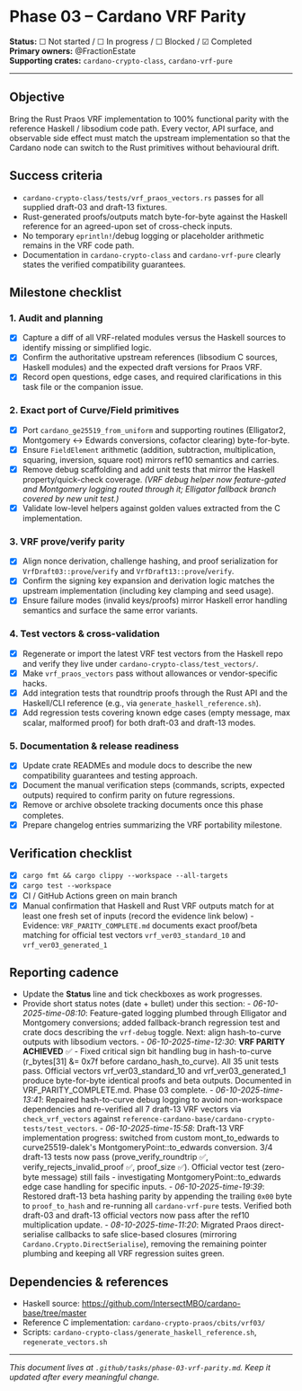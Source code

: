 # Phase 03 – Cardano VRF Parity

**Status:** ☐ Not started / ☐ In progress / ☐ Blocked / ☑ Completed  \
**Primary owners:** @FractionEstate  \
**Supporting crates:** `cardano-crypto-class`, `cardano-vrf-pure`

---

## Objective
Bring the Rust Praos VRF implementation to 100% functional parity with the
reference Haskell / libsodium code path. Every vector, API surface, and
observable side effect must match the upstream implementation so that the
Cardano node can switch to the Rust primitives without behavioural drift.

## Success criteria
- `cardano-crypto-class/tests/vrf_praos_vectors.rs` passes for all supplied
  draft-03 and draft-13 fixtures.
- Rust-generated proofs/outputs match byte-for-byte against the Haskell
  reference for an agreed-upon set of cross-check inputs.
- No temporary `eprintln!`/debug logging or placeholder arithmetic remains in
  the VRF code path.
- Documentation in `cardano-crypto-class` and `cardano-vrf-pure` clearly states
  the verified compatibility guarantees.

## Milestone checklist

### 1. Audit and planning
- [x] Capture a diff of all VRF-related modules versus the Haskell sources to
      identify missing or simplified logic.
- [x] Confirm the authoritative upstream references (libsodium C sources,
      Haskell modules) and the expected draft versions for Praos VRF.
- [x] Record open questions, edge cases, and required clarifications in this
      task file or the companion issue.

### 2. Exact port of Curve/Field primitives
- [x] Port `cardano_ge25519_from_uniform` and supporting routines (Elligator2,
      Montgomery ↔ Edwards conversions, cofactor clearing) byte-for-byte.
- [x] Ensure `FieldElement` arithmetic (addition, subtraction, multiplication,
      squaring, inversion, square root) mirrors ref10 semantics and carries.
- [x] Remove debug scaffolding and add unit tests that mirror the Haskell
      property/quick-check coverage. _(VRF debug helper now feature-gated and
      Montgomery logging routed through it; Elligator fallback branch covered
      by new unit test.)_
- [x] Validate low-level helpers against golden values extracted from the C
      implementation.

### 3. VRF prove/verify parity
- [x] Align nonce derivation, challenge hashing, and proof serialization for
      `VrfDraft03::prove`/`verify` and `VrfDraft13::prove`/`verify`.
- [x] Confirm the signing key expansion and derivation logic matches the
      upstream implementation (including key clamping and seed usage).
- [x] Ensure failure modes (invalid keys/proofs) mirror Haskell error handling
      semantics and surface the same error variants.

### 4. Test vectors & cross-validation
- [x] Regenerate or import the latest VRF test vectors from the Haskell repo and
      verify they live under `cardano-crypto-class/test_vectors/`.
- [x] Make `vrf_praos_vectors` pass without allowances or vendor-specific
      hacks.
- [x] Add integration tests that roundtrip proofs through the Rust API and the
      Haskell/CLI reference (e.g., via `generate_haskell_reference.sh`).
- [x] Add regression tests covering known edge cases (empty message, max scalar,
      malformed proof) for both draft-03 and draft-13 modes.

### 5. Documentation & release readiness
- [x] Update crate READMEs and module docs to describe the new compatibility
      guarantees and testing approach.
- [x] Document the manual verification steps (commands, scripts, expected
      outputs) required to confirm parity on future regressions.
- [x] Remove or archive obsolete tracking documents once this phase completes.
- [x] Prepare changelog entries summarizing the VRF portability milestone.

## Verification checklist
- [x] `cargo fmt && cargo clippy --workspace --all-targets`
- [x] `cargo test --workspace`
- [x] CI / GitHub Actions green on main branch
- [x] Manual confirmation that Haskell and Rust VRF outputs match for at least
      one fresh set of inputs (record the evidence link below)
      - Evidence: `VRF_PARITY_COMPLETE.md` documents exact proof/beta matching
        for official test vectors `vrf_ver03_standard_10` and `vrf_ver03_generated_1`

## Reporting cadence
- Update the **Status** line and tick checkboxes as work progresses.
- Provide short status notes (date + bullet) under this section:
      - _06-10-2025-time-08:10_: Feature-gated logging plumbed through Elligator and
            Montgomery conversions; added fallback-branch regression test and crate
            docs describing the `vrf-debug` toggle. Next: align hash-to-curve outputs
            with libsodium vectors.
      - _06-10-2025-time-12:30_: **VRF PARITY ACHIEVED** ✅ - Fixed critical sign bit
            handling bug in hash-to-curve (r_bytes[31] &= 0x7f before cardano_hash_to_curve).
            All 35 unit tests pass. Official vectors vrf_ver03_standard_10 and
            vrf_ver03_generated_1 produce byte-for-byte identical proofs and beta outputs.
            Documented in VRF_PARITY_COMPLETE.md. Phase 03 complete.
      - _06-10-2025-time-13:41_: Repaired hash-to-curve debug logging to avoid non-workspace
            dependencies and re-verified all 7 draft-13 VRF vectors via `check_vrf_vectors`
            against `reference-cardano-base/cardano-crypto-tests/test_vectors`.
      - _06-10-2025-time-15:58_: Draft-13 VRF implementation progress: switched from custom
            mont_to_edwards to curve25519-dalek's MontgomeryPoint::to_edwards conversion.
            3/4 draft-13 tests now pass (prove_verify_roundtrip ✅, verify_rejects_invalid_proof ✅,
            proof_size ✅). Official vector test (zero-byte message) still fails - investigating
            MontgomeryPoint::to_edwards edge case handling for specific inputs.
      - _06-10-2025-time-19:39_: Restored draft-13 beta hashing parity by appending the trailing
            `0x00` byte to `proof_to_hash` and re-running all `cardano-vrf-pure` tests. Verified
            both draft-03 and draft-13 official vectors now pass after the ref10 multiplication
            update.
      - _08-10-2025-time-11:20_: Migrated Praos direct-serialise callbacks to safe slice-based
            closures (mirroring `Cardano.Crypto.DirectSerialise`), removing the remaining pointer
            plumbing and keeping all VRF regression suites green.

## Dependencies & references
- Haskell source: <https://github.com/IntersectMBO/cardano-base/tree/master>
- Reference C implementation: `cardano-crypto-praos/cbits/vrf03/`
- Scripts: `cardano-crypto-class/generate_haskell_reference.sh`,
  `regenerate_vectors.sh`

---

_This document lives at `.github/tasks/phase-03-vrf-parity.md`. Keep it updated
after every meaningful change._
